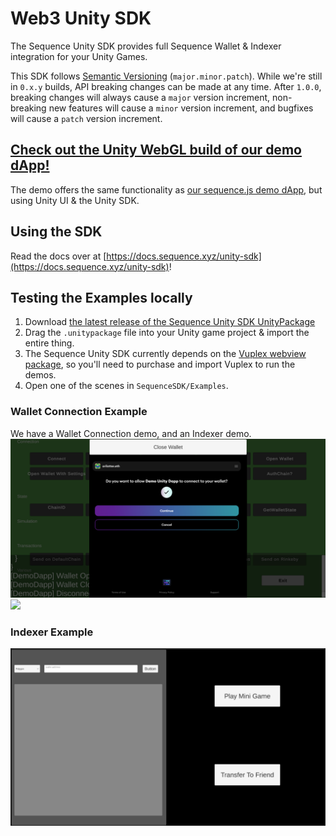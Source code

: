 # Web3 Unity SDK
 The Sequence Unity SDK provides full Sequence Wallet & Indexer integration for your Unity Games.

This SDK follows [Semantic Versioning](https://semver.org/) (`major.minor.patch`). While we're still in `0.x.y` builds, API breaking changes can be made at any time. After `1.0.0`, breaking changes will always cause a `major` version increment, non-breaking new features will cause a `minor` version increment, and bugfixes will cause a `patch` version increment.

## [Check out the Unity WebGL build of our demo dApp!](https://0xsequence.github.io/web3-unity-sdk/)
The demo offers the same functionality as [our sequence.js demo dApp](https://github.com/0xsequence/demo-dapp), but using Unity UI & the Unity SDK.

## Using the SDK
Read the docs over at [https://docs.sequence.xyz/unity-sdk](https://docs.sequence.xyz/unity-sdk)!

## Testing the Examples locally
1. Download [the latest release of the Sequence Unity SDK UnityPackage](https://github.com/0xsequence/web3-unity-sdk/releases)
2. Drag the `.unitypackage` file into your Unity game project & import the entire thing.
3. The Sequence Unity SDK currently depends on the [Vuplex webview package](https://vuplex.com), so you'll need to purchase and import Vuplex to run the demos.
4. Open one of the scenes in `SequenceSDK/Examples`.
### Wallet Connection Example
We have a Wallet Connection demo, and an Indexer demo.
      ![](Demo/WalletDemo.png)
      ![](Demo/IndexerDemo.png)
### Indexer Example
![](Demo/load_skyweaver_card.gif)

